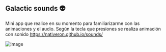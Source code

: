 ## Galactic sounds 👽
Mini app que realice en su momento para familiarizarme con las animaciones y el audio. Según la tecla que presiones se realiza animación con sonido
https://nativeron.github.io/sounds/

![image](https://user-images.githubusercontent.com/80424181/127588416-6ba71aae-b768-4c96-a78c-2d8664b8b2a7.png)
